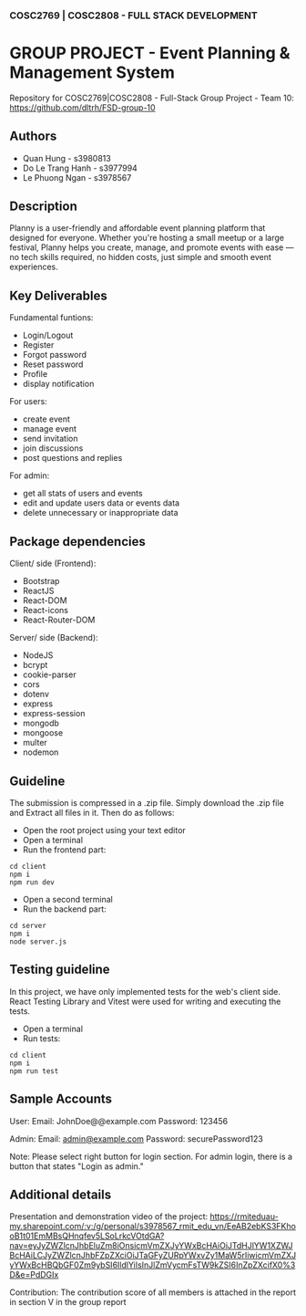 
### COSC2769 | COSC2808 - FULL STACK DEVELOPMENT
# GROUP PROJECT -  Event Planning & Management System 
Repository for COSC2769|COSC2808 - Full-Stack Group Project - Team 10: https://github.com/dltrh/FSD-group-10

## Authors
- Quan Hung - s3980813
- Do Le Trang Hanh - s3977994
- Le Phuong Ngan - s3978567

## Description
Planny is a user-friendly and affordable event planning platform that designed for everyone. Whether you're hosting a small meetup or a large festival, Planny helps you create, manage, and promote events with ease — no tech skills required, no hidden costs, just simple and smooth event experiences.

## Key Deliverables
Fundamental funtions:
 - Login/Logout
 - Register
 - Forgot password
 - Reset password
 - Profile
 - display notification

For users:
  - create event
  - manage event
  - send invitation
  - join discussions
  - post questions and replies

For admin:
  - get all stats of users and events
  - edit and update users data or events data
  - delete unnecessary or inappropriate data

## Package dependencies
Client/ side (Frontend):
- Bootstrap
- ReactJS
- React-DOM
- React-icons
- React-Router-DOM

Server/ side (Backend):
- NodeJS
- bcrypt
- cookie-parser
- cors
- dotenv
- express
- express-session
- mongodb
- mongoose
- multer
- nodemon

## Guideline
The submission is compressed in a .zip file. Simply download the .zip file and Extract all files in it. Then do as follows: 

- Open the root project using your text editor
- Open a terminal
- Run the frontend part: 
```
cd client
npm i
npm run dev
```
- Open a second terminal
- Run the backend part: 
```
cd server
npm i
node server.js
```

## Testing guideline
In this project, we have only implemented tests for the web's client side. React Testing Library and Vitest were used for writing and executing the tests.
- Open a terminal
- Run tests:
```
cd client
npm i
npm run test
```

## Sample Accounts
User:
  Email: JohnDoe@@example.com
  Password: 123456

Admin:
  Email: admin@example.com
  Password: securePassword123

Note: Please select right button for login section. For admin login, there is a button that states "Login as admin."

## Additional details
Presentation and demonstration video of the project: https://rmiteduau-my.sharepoint.com/:v:/g/personal/s3978567_rmit_edu_vn/EeAB2ebKS3FKhooB1t01EmMBsQHnqfev5LSoLrkcVOtdGA?nav=eyJyZWZlcnJhbEluZm8iOnsicmVmZXJyYWxBcHAiOiJTdHJlYW1XZWJBcHAiLCJyZWZlcnJhbFZpZXciOiJTaGFyZURpYWxvZy1MaW5rIiwicmVmZXJyYWxBcHBQbGF0Zm9ybSI6IldlYiIsInJlZmVycmFsTW9kZSI6InZpZXcifX0%3D&e=PdDGIx

Contribution: The contribution score of all members is attached in the report in section V in the group report
